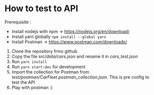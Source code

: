 # How to test to API

Prerequisite :

- Install nodejs with npm -> https://nodejs.org/en/download/
- Install yarn globally `npm install --global yarn`
- Install Postman -> https://www.postman.com/downloads/

1. Clone the repository frmo github
1. Copy the file _src/data/cars.json_ and rename it in _cars_test.json_
1. Run `yarn install`
1. Run `yarn start:dev` for development
1. Import the collection for Postman from _test/postman/CarFleet.postman_collection.json_. This is pre config to 
   test the API
1. Play with postman :)
